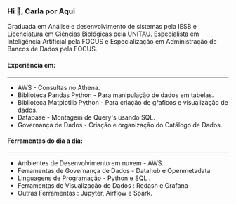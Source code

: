 <h3 align="left">Hi 👋,  Carla por Aqui</h3>

<p>Graduada em Análise e desenvolvimento de sistemas pela IESB e Licenciatura em Ciências Biológicas pela UNITAU. Especialista em Inteligência Artificial pela FOCUS e Especialização em Administração de Bancos de Dados pela FOCUS. </p>

<h4 align="left">Experiência em: </h4>

---

- AWS - Consultas no  Athena.
- Biblioteca Pandas Python -  Para manipulação de dados em tabelas.
- Biblioteca Matplotlib Python - Para criação de gŕaficos e visualização de dados.
- Database - Montagem de Query's usando SQL. 
- Governança de Dados - Criação e organização do Catálogo de Dados.

<h4 align="left">Ferramentas do dia a dia:</h4>

---

- Ambientes de Desenvolvimento em nuvem - AWS.
- Ferramentas de  Governança de Dados - Datahub e Openmetadata
- Linguagens de Programação - Python e SQL .
- Ferramentas de Visualização de Dados : Redash e Grafana
- Outras Ferramentas : Jupyter, Airflow e Spark.

